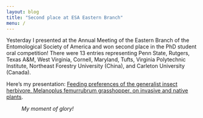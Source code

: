```yaml
---
layout: blog
title: "Second place at ESA Eastern Branch"
menu: /
---
```


Yesterday I presented at the Annual Meeting of the Eastern Branch of the Entomological Society of
America and won second place in the PhD student oral competition!<!--more--> There were 13 entries
representing Penn State, Rutgers, Texas A&M, West Virginia, Cornell, Maryland, Tufts, Virginia
Polytechnic Institute, Northeast Forestry University (China), and Carleton University (Canada).

Here’s my presentation: <a href="{{ '/assets/content/publications/2013_feeding.pdf' | relative_url }}">Feeding preferences of
the generalist insect herbivore, Melanoplus femurrubrum grasshopper, on invasive and native
plants</a>.

<figure class="text-center">
  <img class="figure-img img-fluid w-50"
  src="{{ '/assets/content/blog/esa.jpg' | relative_url }}" alt="">
       <figcaption class="figure-caption"><em>My moment of glory!</em>
  </figcaption>
</figure>
